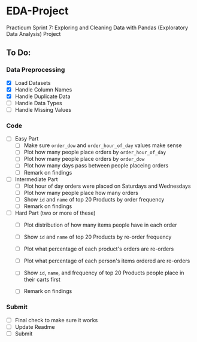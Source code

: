 # EDA-Project
Practicum Sprint 7: Exploring and Cleaning Data with Pandas (Exploratory Data Analysis) Project

## To Do:
### Data Preprocessing
- [x] Load Datasets
- [x] Handle Column Names
- [x] Handle Duplicate Data
- [ ] Handle Data Types
- [ ] Handle Missing Values

### Code
- [ ] Easy Part
    - [ ] Make sure `order_dow` and `order_hour_of_day` values make sense
    - [ ] Plot how many people place orders by `order_hour_of_day`
    - [ ] Plot how many people place orders by `order_dow`
    - [ ] Plot how many days pass between people placeing orders
    - [ ] Remark on findings
- [ ] Intermediate Part
    - [ ] Plot hour of day orders were placed on Saturdays and Wednesdays
    - [ ] Plot how many people place how many orders
    - [ ] Show `id` and `name` of top 20 Products by order frequency
    - [ ] Remark on findings
- [ ] Hard Part (two or more of these)
    - [ ] Plot distribution of how many items people have in each order
    - [ ] Show `id` and `name` of top 20 Products by re-order frequency
    - [ ] Plot what percentage of each product's orders are re-orders
    - [ ] Plot what percentage of each person's items ordered are re-orders
    - [ ] Show `id`, `name`, and frequency of top 20 Products people place in their carts first
    - [ ] Remark on findings


### Submit
- [ ] Final check to make sure it works
- [ ] Update Readme
- [ ] Submit